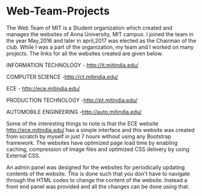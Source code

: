 # Web-Team-Projects
The Web Team of MIT is a Student organization which created and manages the websites of Anna University, MIT campus. I joined the team in the year May,2016 and later in april,2017 was elected as the Chairman of the club. While I was a part of the organization, my team and I worked on many projects.
The links for all the websites created are given below.

INFORMATION TECHNOLOGY  - http://it.mitindia.edu/

COMPUTER SCIENCE        -http://ct.mitindia.edu/

ECE                     - http://ece.mitindia.edu/

PRODUCTION TECHNOLOGY   -http://pt.mitindia.edu/

AUTOMOBILE ENGINEERING  -http://auto.mitindia.edu/

Some of the interesting things to note is that the ECE website http://ece.mitindia.edu/ has a simple interface and this website was created from scratch by myself in just 7 hours without using any Bootstrap framework.
The websites have optimized page load time by enabling caching, compression of Image files and optimized CSS delivery by using External CSS.

An admin panel was designed for the websites for periodically updating contents of the website. This is done such that you don't have to navigate through the HTML codes to change the content of the website. Instead a front end panel was provided and all the changes can be done using that.

